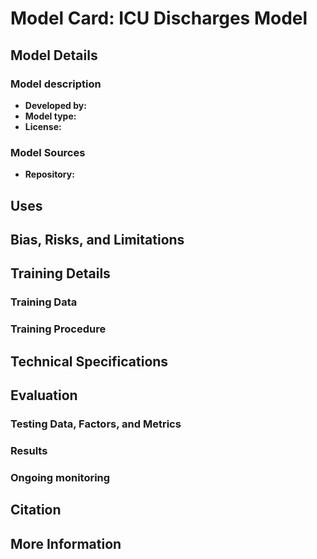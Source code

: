 # Model Card: ICU Discharges Model


## Model Details

### Model description
* **Developed by:**
* **Model type:**
* **License:**

### Model Sources
* **Repository:**

## Uses
## Bias, Risks, and Limitations

## Training Details
### Training Data
### Training Procedure
## Technical Specifications

## Evaluation
### Testing Data, Factors, and Metrics
### Results
### Ongoing monitoring

## Citation
## More Information
